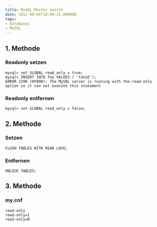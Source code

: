 ```yaml
---
title: MySQL Master Switch
date: 2012-08-01T10:04:25.000000
tags: 
- Databases
- MySQL
---
```



## 1. Methode
### Readonly setzen

~~~
mysql> set GLOBAL read_only = true;
mysql> INSERT INTO foo VALUES ( 'tata2');
ERROR 1290 (HY000): The MySQL server is running with the-read-only
option so it can not execute this statement
~~~

### Readonly entfernen

    mysql> set GLOBAL read_only = false;

## 2. Methode

### Setzen

    FLUSH TABLES WITH READ LOCK;

### Entfernen

    UNLOCK TABLES;

## 3. Methode

### my.cnf

~~~
read-only
read-only=1
read-only=0
~~~
